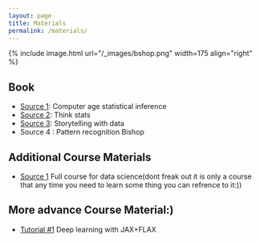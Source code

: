 ```yaml
---
layout: page
title: Materials
permalink: /materials/
---
```


{% include image.html url="/_images/bshop.png" width=175 align="right" %}

## Book

* [Source 1](https://hastie.su.domains/CASI_files/PDF/casi.pdf): Computer age statistical inference
* [Source 2](inferencehttps://greenteapress.com/thinkstats/thinkstats.pdf): Think stats
* [Source 3](data.vk.edu.ee/Andmetootlus/Kontsepstsioon/Cole-Nussbaumer-Knaflic_Storytelling-with-Data_Practice.pdf): Storytelling with data
* Source 4 : Pattern recognition Bishop

## Additional Course Materials
* [Source 1](https://www.youtube.com/watch?v=xxpc-HPKN28&list=PLWKjhJtqVAblQe2CCWqV4Zy3LY01Z8aF1&index=2) Full course for data science(dont freak out it is only a course that any time you need to learn some thing you can refrence to it:))


## More advance Course Material:)
* [Tutorial #1](https://uvadlc-notebooks.readthedocs.io/en/latest/index.html) Deep learning with JAX+FLAX

